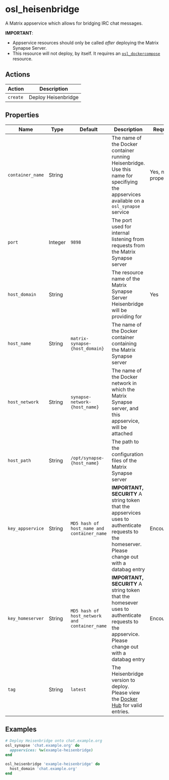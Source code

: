 # osl\_heisenbridge

A Matrix appservice which allows for bridging IRC chat messages.

**IMPORTANT**:
* Appservice resources should only be called *after* deploying the Matrix Synapse Server.
* This resource will not deploy, by itself. It requires an [`osl_dockercompose`](https://github.com/osuosl-cookbooks/osl-docker/blob/master/resources/dockercompose.rb) resource.

## Actions

| Action   | Description         |
| -------- | ------------------- |
| `create` | Deploy Heisenbridge |

## Properties

| Name             | Type    | Default                                       | Description | Required |
| ---------------- | ------- | --------------------------------------------- | ----------- | -------- |
| `container_name` | String  |                                               | The name of the Docker container running Heisenbridge. Use this name for specifiying the appservices available on a `osl_synapse` service | Yes, name property |
| `port`           | Integer | `9898`                                        | The port used for internal listening from requests from the Matrix Synapse server | |
| `host_domain`    | String  |                                               | The resource name of the Matrix Synapse Server Heisenbridge will be providing for | Yes |
| `host_name`      | String  | `matrix-synapse-{host_domain}`                | The name of the Docker container containing the Matrix Synapse server | |
| `host_network`   | String  | `synapse-network-{host_name}`                 | The name of the Docker network in which the Matrix Synapse server, and this appservice, will be attached | |
| `host_path`      | String  | `/opt/synapse-{host_name}`                    | The path to the configuration files of the Matrix Synapse server  | |
| `key_appservice` | String  | `MD5 hash of host_name and container_name`    | **IMPORTANT, SECURITY** A string token that the appservices uses to authenticate requests to the homeserver. Please change out with a databag entry | Encouraged |
| `key_homeserver` | String  | `MD5 hash of host_network and container_name` | **IMPORTANT, SECURITY** A string token that the homesever uses to authenticate requests to the appservice. Please change out with a databag entry | Encouraged |
| `tag`            | String  | `latest`                                      | The Heisenbridge version to deploy. Please view the [Docker Hub](https://hub.docker.com/r/hif1/heisenbridge) for valid entries. | |

## Examples
```ruby
# Deploy Heisenbridge onto chat.example.org
osl_synapse 'chat.example.org' do
  appservices: %w(example-heisenbridge)
end

osl_heisenbridge 'example-heisenbridge' do
  host_domain 'chat.example.org'
end
```
